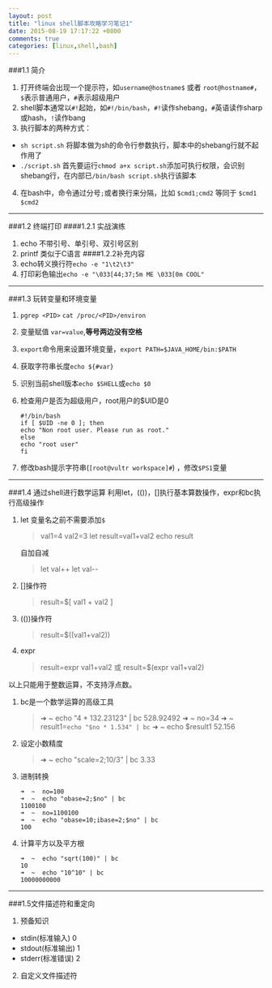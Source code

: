 ```yaml
---
layout: post
title: "linux shell脚本攻略学习笔记1"
date: 2015-08-19 17:17:22 +0800
comments: true
categories: [linux,shell,bash] 
---
```



###1.1 简介
1. 打开终端会出现一个提示符，如`username@hostname$` 或者 `root@hostname#`，`$`表示普通用户，`#`表示超级用户
2. shell脚本通常以`#!`起始，如`#!/bin/bash`，`#!`读作shebang，`#`英语读作sharp或hash，`!`读作bang
3. 执行脚本的两种方式：
* `sh script.sh` 将脚本做为sh的命令行参数执行，脚本中的shebang行就不起作用了
* `./script.sh` 首先要运行```chmod a+x script.sh```添加可执行权限，会识别shebang行，在内部已```/bin/bash script.sh```执行该脚本
4. 在bash中，命令通过分号`;`或者换行来分隔，比如
	`$cmd1;cmd2` 
  等同于
	`$cmd1` 
	`$cmd2`
	
----------

###1.2 终端打印
####1.2.1 实战演练
1. echo 不带引号、单引号、双引号区别
2. printf  类似于C语言
####1.2.2补充内容
1. echo转义换行符`echo -e "1\t2\t3"`
2. 打印彩色输出`echo -e "\033[44;37;5m ME \033[0m COOL"`

----------

###1.3 玩转变量和环境变量
1. `pgrep <PID>` `cat /proc/<PID>/environ`
2. 变量赋值 `var=value`,**等号两边没有空格**
3. `export`命令用来设置环境变量，`export PATH=$JAVA_HOME/bin:$PATH`
4. 获取字符串长度`echo ${#var}`
5. 识别当前shell版本`echo $SHELL`或`echo $0`
6. 检查用户是否为超级用户，root用户的$UID是0
	
	```
	#!/bin/bash
	if [ $UID -ne 0 ]; then
	echo "Non root user. Please run as root."
	else
	echo "root user"
	fi
	```  
7. 修改bash提示字符串(`[root@vultr workspace]#`) ，修改`$PS1`变量

----------

###1.4 通过shell进行数学运算
利用let，(())，[]执行基本算数操作，expr和bc执行高级操作
1. let 
	变量名之前不需要添加`$`
	> val1=4
	 val2=3
	let result=val1+val2
	echo result
	
	自加自减
	> let val++
	let val--

2. []操作符

	> result=$[ val1 + val2 ]
3. (())操作符

	> result=$((val1+val2))
4. expr

	> result=expr val1+val2
	或
	result=$(expr val1+val2) 

以上只能用于整数运算，不支持浮点数。
1.  bc是一个数学运算的高级工具

	> ➜  ~ echo "4 * 132.23123" | bc
528.92492
➜  ~  no=34
➜  ~  result1=`echo "$no * 1.534" | bc`
➜  ~  echo $result1
52.156

2. 设定小数精度

	> ➜  ~  echo "scale=2;10/3" | bc
3.33

3. 进制转换
	```
	➜  ~  no=100
	➜  ~  echo "obase=2;$no" | bc
	1100100
	➜  ~  no=1100100
	➜  ~  echo "obase=10;ibase=2;$no" | bc
	100
	```
	
4. 计算平方以及平方根
	```
	➜  ~  echo "sqrt(100)" | bc
	10
	➜  ~  echo "10^10" | bc
	10000000000
	```
	

----------

###1.5文件描述符和重定向

1. 预备知识
* stdin(标准输入)  0
* stdout(标准输出) 1
* stderr(标准错误) 2
	
2. 自定义文件描述符
	


